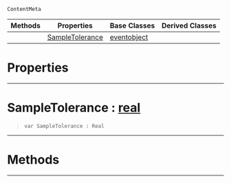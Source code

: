  `ContentMeta`

|Methods|Properties|Base Classes|Derived Classes|
|---|---|---|---|
| |[ SampleTolerance](https://plasmaengine.github.io/PlasmaDocs/Plasma1/C++/code_reference/class_reference/richanimation.markdown#sampletolerance-plasma-eng)|[eventobject](https://plasmaengine.github.io/PlasmaDocs/Plasma1/C++/code_reference/class_reference/eventobject.markdown)| |


 #  Properties


---  
 #  SampleTolerance : [real](https://plasmaengine.github.io/PlasmaDocs/Plasma1/C++/code_reference/lightning_base_types/real.markdown)

> 
> ``` lang=cpp, name=Lightning
> var SampleTolerance : Real


---  
 #  Methods


---  
 

 